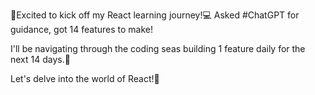 🚀Excited to kick off my React learning journey!💻 Asked #ChatGPT for guidance, got 14 features to make!

I'll be navigating through the coding seas building 1 feature daily for the next 14 days.🚧

Let's delve into the world of React!🚀
